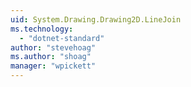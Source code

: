 ```yaml
---
uid: System.Drawing.Drawing2D.LineJoin
ms.technology: 
  - "dotnet-standard"
author: "stevehoag"
ms.author: "shoag"
manager: "wpickett"
---
```

